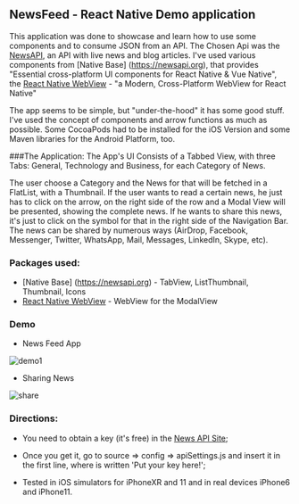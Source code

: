 ## NewsFeed - React Native Demo application

This application was done to showcase and learn how to use some components and to consume JSON from an API. The Chosen Api was the [NewsAPI](https://newsapi.org), an API with live news and blog articles. I've used various components from [Native Base] (https://newsapi.org), that provides "Essential cross-platform UI components for React Native & Vue Native", the [React Native WebView](https://github.com/react-native-webview/react-native-webview) - "a Modern, Cross-Platform WebView for React Native"

The app seems to be simple, but "under-the-hood" it has some good stuff. I've used the concept of components and arrow functions as much as possible. Some CocoaPods had to be installed for the iOS Version and some Maven libraries for the Android Platform, too.

###The Application:
The App's UI Consists of a Tabbed View, with three Tabs: General, Technology and Business, for each Category of News.

The user choose a Category and the News for that will be fetched in a FlatList, with a Thumbnail. If the user wants to read a certain news, he just has to click on the arrow, on the right side of the row and a Modal View will be presented, showing the complete news.
If he wants to share this news, it's just to click on the symbol for that in the right side of the Navigation Bar. The news can be shared by numerous ways (AirDrop, Facebook, Messenger, Twitter, WhatsApp, Mail, Messages, LinkedIn, Skype, etc).


### Packages used:

- [Native Base] (https://newsapi.org) - TabView, ListThumbnail, Thumbnail, Icons
- [React Native WebView](https://github.com/react-native-webview/react-native-webview) - WebView for the ModalView


### Demo

- News Feed App

![demo1](Demo/demo1.gif)

- Sharing News

![share](Demos/share.gif)


### Directions:
- You need to obtain a key (it's free) in the [News API Site](https://newsapi.org);

- Once you get it, go to source => config => apiSettings.js and insert it in the first line, where is written 'Put your key here!';

- Tested in iOS simulators for iPhoneXR and 11 and in real devices iPhone6 and iPhone11. 
